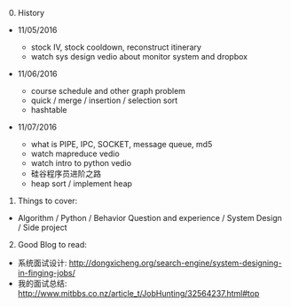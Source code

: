 0. History  
  - 11/05/2016    
    - stock IV, stock cooldown, reconstruct itinerary
    - watch sys design vedio about monitor system and dropbox
  
  - 11/06/2016    
    - course schedule and other graph problem
    - quick / merge / insertion / selection sort
    - hashtable
    
  - 11/07/2016
    - what is PIPE, IPC, SOCKET, message queue, md5  
    - watch mapreduce vedio
    - watch intro to python vedio
    - 硅谷程序员进阶之路
    - heap sort / implement heap
      
1. Things to cover:      
  - Algorithm / Python / Behavior Question and experience / System Design / Side project  

2. Good Blog to read:
  - 系统面试设计: http://dongxicheng.org/search-engine/system-designing-in-finging-jobs/
  - 我的面试总结: http://www.mitbbs.co.nz/article_t/JobHunting/32564237.html#top

